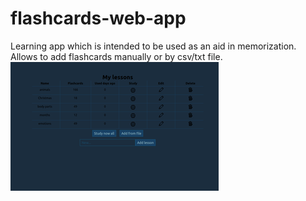# flashcards-web-app
Learning app which is intended to be used as an aid in memorization. Allows to add flashcards manually or by csv/txt file.
[![flashcards-web-app](/image_lessons.png)](https://flashcards-web-app-with-db.herokuapp.com)

